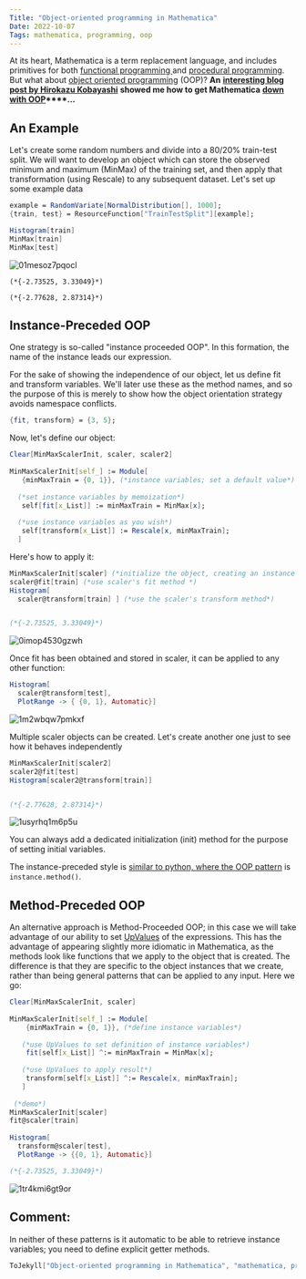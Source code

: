 ```yaml
---
Title: "Object-oriented programming in Mathematica"
Date: 2022-10-07
Tags: mathematica, programming, oop
---
```


At its heart, Mathematica is a term replacement language, and includes primitives for both [functional programming ](http://reference.wolfram.com/language/guide/FunctionalProgramming.html) and [procedural programming](http://reference.wolfram.com/language/guide/ProceduralProgramming.html). But what about [object oriented programming](https://en.wikipedia.org/wiki/Object-oriented_programming) (OOP)?  **An** **[interesting blog post by Hirokazu Kobayashi](https://community.wolfram.com/groups/-/m/t/1796848)** **showed me how to get Mathematica** **[down with OOP](https://en.wikipedia.org/wiki/O.P.P._(song))****...**

## An Example

Let's create some random numbers and divide into a 80/20% train-test split.  We will want to develop an object which can store the observed minimum and maximum (MinMax) of the training set, and then apply that transformation (using Rescale) to any subsequent dataset.  Let's set up some example data

```mathematica
example = RandomVariate[NormalDistribution[], 1000];
{train, test} = ResourceFunction["TrainTestSplit"][example];
```

```mathematica
Histogram[train]
MinMax[train]
MinMax[test]
```

![01mesoz7pqocl](/blog/images/2022/10/7/01mesoz7pqocl.png)

```
(*{-2.73525, 3.33049}*)

(*{-2.77628, 2.87314}*)
```

## Instance-Preceded OOP

One strategy is so-called "instance proceeded OOP".  In this formation, the name of the instance leads our expression.

For the sake of showing the independence of our object, let us define fit and transform variables.  We'll later use these as the method names, and so the purpose of this is merely to show how the object orientation strategy avoids namespace conflicts.

```mathematica
{fit, transform} = {3, 5};
```

Now, let's define our object:

```mathematica
Clear[MinMaxScalerInit, scaler, scaler2] 
 
MinMaxScalerInit[self_] := Module[
   {minMaxTrain = {0, 1}}, (*instance variables; set a default value*)
   
  (*set instance variables by memoization*) 
   self[fit[x_List]] := minMaxTrain = MinMax[x]; 
   
  (*use instance variables as you wish*) 
   self[transform[x_List]] := Rescale[x, minMaxTrain]; 
  ]
```

Here's how to apply it:

```mathematica
MinMaxScalerInit[scaler] (*initialize the object, creating an instance `scaler` *)
scaler@fit[train] (*use scaler's fit method *)
Histogram[  
  scaler@transform[train] ] (*use the scaler's transform method*)


(*{-2.73525, 3.33049}*)
```

![0imop4530gzwh](/blog/images/2022/10/7/0imop4530gzwh.png)

Once fit has been obtained and stored in scaler, it can be applied to any other function:

```mathematica
Histogram[
  scaler@transform[test], 
  PlotRange -> { {0, 1}, Automatic}]
```

![1m2wbqw7pmkxf](/blog/images/2022/10/7/1m2wbqw7pmkxf.png)

Multiple scaler objects can be created.  Let's create another one just to see how it behaves independently

```mathematica
MinMaxScalerInit[scaler2]
scaler2@fit[test]
Histogram[scaler2@transform[train]]


(*{-2.77628, 2.87314}*)
```

![1usyrhq1m6p5u](/blog/images/2022/10/7/1usyrhq1m6p5u.png)

You can always add a dedicated initialization (init) method for the purpose of setting initial variables.

The instance-preceded style is [similar to python, where the OOP pattern](https://www.w3schools.com/python/python_classes.asp) is `instance.method()`.  

## Method-Preceded OOP

An alternative approach is Method-Proceeded OOP; in this case we will take advantage of our ability to set [UpValues](https://mathematica.stackexchange.com/questions/96/what-is-the-distinction-between-downvalues-upvalues-subvalues-and-ownvalues) of the expressions.  This has the advantage of appearing slightly more idiomatic in Mathematica, as the methods look like functions that we apply to the object that is created.  The difference is that they are specific to the object instances that we create, rather than being general patterns that can be applied to any input.  Here we go:

```mathematica
Clear[MinMaxScalerInit, scaler] 
 
MinMaxScalerInit[self_] := Module[
    {minMaxTrain = {0, 1}}, (*define instance variables*)
    
   (*use UpValues to set definition of instance variables*) 
    fit[self[x_List]] ^:= minMaxTrain = MinMax[x]; 
    
   (*use UpValues to apply result*) 
    transform[self[x_List]] ^:= Rescale[x, minMaxTrain]; 
   ] 
  
 (*demo*)
MinMaxScalerInit[scaler]
fit@scaler[train] 
 
Histogram[
  transform@scaler[test], 
  PlotRange -> {{0, 1}, Automatic}]

(*{-2.73525, 3.33049}*)
```

![1tr4kmi6gt9or](/blog/images/2022/10/7/1tr4kmi6gt9or.png)

## Comment:

In neither of these patterns is it automatic to be able to retrieve instance variables; you need to define explicit getter methods.

```mathematica
ToJekyll["Object-oriented programming in Mathematica", "mathematica, programming, oop"]
```
